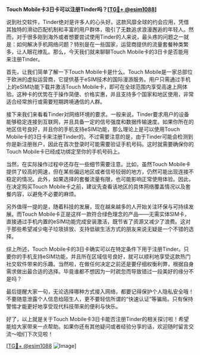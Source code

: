 **Touch Mobile卡3日卡可以注册Tinder吗？[[TG💪+ @esim1088](https://t.me/s/esim1088)]**

说到社交软件，Tinder绝对是许多人的心头好。这款风靡全球的约会应用，凭借其独特的滑动匹配机制和丰富的用户群体，吸引了无数追求浪漫邂逅的年轻人。然而，对于很多刚到海外或者想要尝试使用Tinder的人来说，最头疼的问题之一就是：如何解决手机网络问题？特别是在一些国家，运营商提供的流量套餐种类繁多，让人眼花缭乱。那么，今天我们就来聊聊Touch Mobile卡的3日卡是否能用来注册Tinder。

首先，让我们简单了解一下Touch Mobile卡是什么。Touch Mobile是一家总部位于欧洲的虚拟运营商，它提供基于eSIM技术的国际漫游服务。用户只需通过手机上的eSIM功能下载并激活Touch Mobile卡，即可在全球范围内享受高速上网体验。这种卡的优势在于操作简便、价格实惠，并且支持多个国家和地区使用，非常适合经常旅行或需要短期跨境通信的人群。

接下来我们来看看Tinder对网络环境的要求。一般来说，Tinder要求用户的设备能够稳定连接到互联网，并且具备一定的信号强度和数据传输速度。如果你所在的地区信号良好，并且你的手机支持eSIM功能，那么理论上是可以使用Touch Mobile卡的3日卡来注册Tinder的。不过需要注意的是，由于Tinder可能会检测到你是新注册账户，因此在首次登录时可能需要验证手机号码。这时就需要确保你的Touch Mobile卡已经成功绑定至你的手机号码上。

当然，在实际操作过程中还存在一些细节需要注意。比如，虽然Touch Mobile卡提供了较高的网速，但在某些偏远地区或者信号较弱的地方，仍然可能出现连接不稳定的情况。此外，如果选择的套餐流量有限，也可能影响正常使用体验。因此，在决定购买Touch Mobile卡之前，建议先查看该地区的具体网络覆盖情况以及套餐内容，以避免不必要的麻烦。

另外值得一提的是，随着科技的发展，现在越来越多的人开始关注环保与可持续发展。而Touch Mobile卡正是这样一款符合绿色理念的产品——无需实体SIM卡，直接通过手机内置的eSIM功能完成安装激活，既节省了资源又减少了浪费。这对于那些希望减少电子垃圾排放、支持低碳生活方式的朋友来说无疑是一个不错的选择。

综上所述，Touch Mobile卡的3日卡确实可以在特定条件下用于注册Tinder。只要你的手机支持eSIM功能，并且所在区域信号良好，就可以顺利地享受这款热门社交软件带来的乐趣。当然啦，在做任何决定之前还是要仔细权衡利弊，根据自身需求做出最合适的选择。毕竟谁都不想因为一时疏忽而导致错过一段美好的缘分不是吗？

最后提醒大家一句，无论选择哪种方式接入网络，都要记得保护个人隐私安全哦！不要随意泄露个人信息给陌生人，更不要轻信所谓的“快速认证”等骗局。只有保持警惕才能更好地享受现代科技带来的便利与快乐。

好了，以上就是关于Touch Mobile卡3日卡能否注册Tinder的相关探讨啦！希望能给大家带来一点帮助。如果你还有其他疑问或者经验分享的话，欢迎随时留言交流～咱们下次见啦！

[[TG💪+ @esim1088](https://t.me/s/esim1088) ![Image](https://i.postimg.cc/4NQfJmqS/Snipaste-2025-05-13-00-14-12.png)]